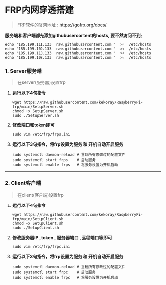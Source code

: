# FRP内网穿透搭建

> FRP软件的官网地址 :  https://gofrp.org/docs/



**服务端和客户端都先添加githubusercontent的hosts, 要不然访问不到;**

```shell
echo '185.199.111.133  raw.githubusercontent.com '  >>  /etc/hosts
echo '185.199.109.133  raw.githubusercontent.com '  >>  /etc/hosts
echo '185.199.110.133  raw.githubusercontent.com '  >>  /etc/hosts
echo '185.199.108.133  raw.githubusercontent.com '  >>  /etc/hosts
```



### 1. Server服务端

> 在server(服务器)设置frp  

1. **运行以下4句指令**  

   ```shell
   wget https://raw.githubusercontent.com/kekoray/RaspberryPi-frp/main/SetupServer.sh
   chmod +x SetupServer.sh  
   sudo ./SetupServer.sh  
   ```

2. **修改端口和token即可**  

   ```shell
   sudo vim /etc/frp/frps.ini
   ```

3. **运行以下3句指令，将frp设置为服务 和 开机自动开启服务**  

   ```shell
   sudo systemctl daemon-reload # 重载所有修改过的配置文件  
   sudo systemctl start frps    # 启动服务  
   sudo systemctl enable frps   # 将服务设置为开机启动  
   ```




---




### 2. Client客户端

> 在client(客户端)设置frp  

1. **运行以下4句指令**  

   ```shell
   wget https://raw.githubusercontent.com/kekoray/RaspberryPi-frp/main/SetupClient.sh
   chmod +x SetupClient.sh  
   sudo ./SetupClient.sh  
   ```

2. **修改服务器IP , token , 服务器端口 , 远程端口等即可**

   ```shell
   sudo vim /etc/frp/frpc.ini  
   ```

3. **运行以下3句指令，将frp设置为服务 和 开机自动开启服务**  

   ```shell
   sudo systemctl daemon-reload # 重载所有修改过的配置文件  
   sudo systemctl start frpc    # 启动服务  
   sudo systemctl enable frpc   # 将服务设置为开机启动  
   ```

   

